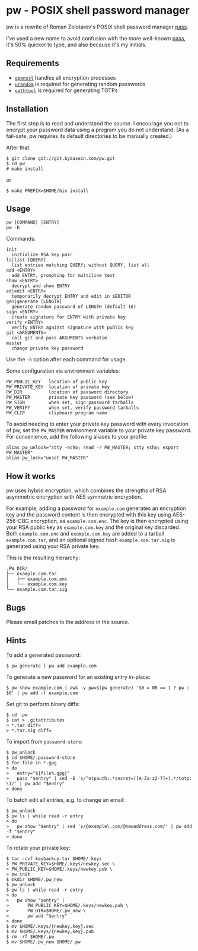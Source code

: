 pw - POSIX shell password manager
=================================

pw is a rewrite of Roman Zolotarev's POSIX shell password manager [pass][1].

I've used a new name to avoid confusion with the more well-known
[pass][2], it's 50% quicker to type, and also because it's my initials.


Requirements
------------

- [`openssl`][3] handles all encryption processes
- [`urandom`][4] is required for generating random passwords
- [`oathtool`][5] is required for generating TOTPs


Installation
------------

The first step is to read and understand the source. I encourage you not to
encrypt your password data using a program you do not understand. (As a
fail-safe, pw requires its default directories to be manually created.)

After that:

	$ git clone git://git.bydasein.com/pw.git
	$ cd pw
	# make install

or

	$ make PREFIX=$HOME/bin install


Usage
-----

	pw [COMMAND] [ENTRY]
	pw -h

Commands:

	init
	  initialize RSA key pair
	ls|list [QUERY]
	  list entries matching QUERY; without QUERY, list all
	add <ENTRY>
	  add ENTRY, prompting for multiline text
	show <ENTRY>
	  decrypt and show ENTRY
	ed|edit <ENTRY>
	  temporarily decrypt ENTRY and edit in $EDITOR
	gen|generate [LENGTH]
	  generate random password of LENGTH (default 16)
	sign <ENTRY>
	  create signature for ENTRY with private key
	verify <ENTRY>
	  verify ENTRY against signature with public key
	git <ARGUMENTS>
	  call git and pass ARGUMENTS verbatim
	master
	  change private key password

Use the `-h` option after each command for usage.

Some configuration via environment variables:

	PW_PUBLIC_KEY	location of public key
	PW_PRIVATE_KEY	location of private key
	PW_DIR			location of password directory
	PW_MASTER		private key password (see below)
	PW_SIGN			when set, sign password tarballs
	PW_VERIFY		when set, verify password tarballs
	PW_CLIP			clipboard program name

To avoid needing to enter your private key password with every invocation of
pw, set the `PW_MASTER` environment variable to your private key password.
For convenience, add the following aliases to your profile:

	alias pw_unlock="stty -echo; read -r PW_MASTER; stty echo; export PW_MASTER"
	alias pw_lock="unset PW_MASTER"


How it works
------------

pw uses hybrid encryption, which combines the strengths of RSA asymmetric
encryption with AES symmetric encryption.

For example, adding a password for `example.com` generates an encryption key and
the password content is then encrypted with this key using AES-256-CBC
encryption, as `example.com.enc`. The key is then encrypted using your RSA
public key as `example.com.key` and the original key discarded. Both
`example.com.enc` and `example.com.key` are added to a tarball
`example.com.tar`, and an optional signed hash `example.com.tar.sig` is
generated using your RSA private key.

This is the resulting hierarchy:

	.PW_DIR/
	├── example.com.tar
	│   ├── example.com.enc
	│   └── example.com.key
	└── example.com.tar.sig


Bugs
----

Please email patches to the address in the source.


Hints
-----

To add a generated password:

	$ pw generate | pw add example.com

To generate a new password for an existing entry in-place:

	$ pw show example.com | awk -v pw=$(pw generate) '$0 = NR == 1 ? pw : $0' | pw add -f example.com

Set git to perform binary diffs:

	$ cd .pw
	$ cat > .gitattributes
	> *.tar diff=
	> *.tar.sig diff=

To import from `password-store`:

	$ pw_unlock
	$ cd $HOME/.password-store
	$ for file in *.gpg
	> do
	>	entry="${file%.gpg}"
	>	pass "$entry" | sed -E 's/^otpauth:.*secret=([A-Za-z2-7]+).*/totp: \1/' | pw add "$entry"
	> done

To batch edit all entries, e.g. to change an email:

	$ pw_unlock
	$ pw ls | while read -r entry
	> do
	>	pw show "$entry" | sed 's/@example\.com/@newaddress.com/' | pw add -f "$entry"
	> done

To rotate your private key:

	$ tar -cvf keybackup.tar $HOME/.keys
	$ PW_PRIVATE_KEY=$HOME/.keys/newkey.sec \
	> PW_PUBLIC_KEY=$HOME/.keys/newkey.pub \
	> pw init
	$ mkdir $HOME/.pw_new
	$ pw_unlock
	$ pw ls | while read -r entry
	> do
	>	pw show "$entry" |
	>		PW_PUBLIC_KEY=$HOME/.keys/newkey.pub \
	>		PW_DIR=$HOME/.pw_new \
	>		pw add "$entry"
	> done
	$ mv $HOME/.keys/{newkey,key}.sec
	$ mv $HOME/.keys/{newkey,key}.pub
	$ rm -rf $HOME/.pw
	$ mv $HOME/.pw_new $HOME/.pw


[1]: https://www.romanzolotarev.com/pass.html
[2]: https://www.passwordstore.org
[3]: https://man.openbsd.org/openssl
[4]: https://man.openbsd.org/urandom
[5]: https://www.nongnu.org/oath-toolkit/
